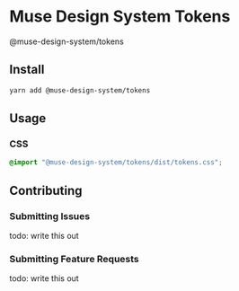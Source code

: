 # Muse Design System Tokens

@muse-design-system/tokens

## Install

```sh
yarn add @muse-design-system/tokens
```

## Usage

### CSS

```css
@import "@muse-design-system/tokens/dist/tokens.css";
```

## Contributing

### Submitting Issues

todo: write this out

### Submitting Feature Requests

todo: write this out

